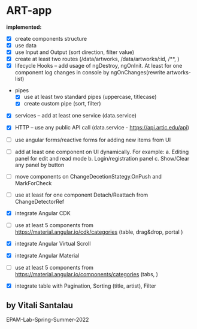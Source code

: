 # ART-app

**implemented:**
- [X] create components structure
- [X] use data 
- [X] use Input and Output (sort direction, filter value)
- [X] create at least two routes (/data/artworks, /data/artworks/:id, /**, )
- [X] lifecycle Hooks – add usage of ngDestroy, ngOnInit. At least for one component log changes in console by ngOnChanges(rewrite artworks-list)
- pipes
  - [X] use at least two standard pipes (uppercase, titlecase)
  - [X] create custom pipe (sort, filter)
- [X] services – add at least one service (data.service)
- [X] HTTP – use any public API call (data.service - https://api.artic.edu/api)
- [ ] use angular forms/reactive forms for adding new items from UI
- [ ] add at least one component on UI dynamically. For example:
    a.	Editing panel for edit and read mode
    b.	Login/registration panel
    c.	Show/Clear any panel by button
- [ ] move components on ChangeDecetionStategy.OnPush and MarkForCheck
- [ ] use at least for one component Detach/Reattach from ChangeDetectorRef
- [X] integrate Angular CDK
- [ ] use at least 5 components from https://material.angular.io/cdk/categories (table, drag&drop, portal )
- [X] integrate Angular Virtual Scroll
- [X] integrate Angular Material
- [ ] use at least 5 components from https://material.angular.io/components/categories (tabs, )
- [X] integrate table with Pagination, Sorting (title, artist), Filter



## by Vitali Santalau

EPAM-Lab-Spring-Summer-2022

